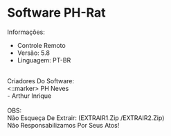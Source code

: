 # Software PH-Rat </br>
Informações: </br>
- Controle Remoto </br>
- Versão: 5.8 </br>
- Linguagem: PT-BR </br>
</br>
Criadores Do Software: </br>
<::marker></::marker> PH Neves </br>
- Arthur Inrique </br>
</br>
OBS: </br>
Não Esqueça De Extrair: (EXTRAIR1.Zip /EXTRAIR2.Zip) </br>
Não Responsabilizamos Por Seus Atos!</br>
</br>
</br>
